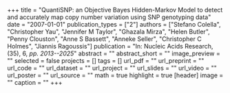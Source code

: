 +++
title = "QuantiSNP: an Objective Bayes Hidden-Markov Model to detect and accurately map copy number variation using SNP genotyping data"
date = "2007-01-01"
publication_types = ["2"]
authors = ["Stefano Colella", "Christopher Yau", "Jennifer M Taylor", "Ghazala Mirza", "Helen Butler", "Penny Clouston", "Anne S Bassett", "Anneke Seller", "Christopher C Holmes", "Jiannis Ragoussis"]
publication = "In: Nucleic Acids Research, (35), 6, _pp. 2013--2025_"
abstract = ""
abstract_short = ""
image_preview = ""
selected = false
projects = []
tags = []
url_pdf = ""
url_preprint = ""
url_code = ""
url_dataset = ""
url_project = ""
url_slides = ""
url_video = ""
url_poster = ""
url_source = ""
math = true
highlight = true
[header]
image = ""
caption = ""
+++
